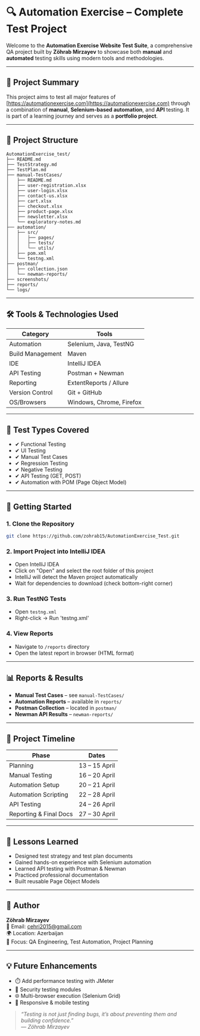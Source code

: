 
# 🔍 Automation Exercise – Complete Test Project

Welcome to the **Automation Exercise Website Test Suite**, a comprehensive QA project built by **Zöhrab Mirzayev** to showcase both **manual** and **automated** testing skills using modern tools and methodologies.

---

## 📌 Project Summary

This project aims to test all major features of [https://automationexercise.com](https://automationexercise.com) through a combination of **manual**, **Selenium-based automation**, and **API** testing. It is part of a learning journey and serves as a **portfolio project**.

---

## 📂 Project Structure

```
AutomationExercise_test/
├── README.md
├── TestStrategy.md
├── TestPlan.md
├── manual-TestCases/
│   ├── README.md
│   ├── user-registration.xlsx
│   ├── user-login.xlsx
│   ├── contact-us.xlsx
│   ├── cart.xlsx
│   ├── checkout.xlsx
│   ├── product-page.xlsx
│   ├── newsletter.xlsx
│   └── exploratory-notes.md
├── automation/
│   ├── src/
│   │   ├── pages/
│   │   ├── tests/
│   │   └── utils/
│   ├── pom.xml
│   └── testng.xml
├── postman/
│   ├── collection.json
│   └── newman-reports/
├── screenshots/
├── reports/
└── logs/
```

---

## 🛠️ Tools & Technologies Used

| Category          | Tools                         |
|-------------------|-------------------------------|
| Automation        | Selenium, Java, TestNG        |
| Build Management  | Maven                         |
| IDE               | IntelliJ IDEA                 |
| API Testing       | Postman + Newman              |
| Reporting         | ExtentReports / Allure        |
| Version Control   | Git + GitHub                  |
| OS/Browsers       | Windows, Chrome, Firefox      |

---

## 🧪 Test Types Covered

- ✔ Functional Testing  
- ✔ UI Testing  
- ✔ Manual Test Cases  
- ✔ Regression Testing  
- ✔ Negative Testing  
- ✔ API Testing (GET, POST)  
- ✔ Automation with POM (Page Object Model)

---

## 🚀 Getting Started

### 1. Clone the Repository
```bash
git clone https://github.com/zohrab15/AutomationExercise_Test.git
```

### 2. Import Project into IntelliJ IDEA  
- Open IntelliJ IDEA  
- Click on "Open" and select the root folder of this project  
- IntelliJ will detect the Maven project automatically  
- Wait for dependencies to download (check bottom-right corner)

### 3. Run TestNG Tests  
- Open `testng.xml`  
- Right-click → Run 'testng.xml'

### 4. View Reports  
- Navigate to `/reports` directory  
- Open the latest report in browser (HTML format)

---

## 📊 Reports & Results

- **Manual Test Cases** – see `manual-TestCases/`  
- **Automation Reports** – available in `reports/`  
- **Postman Collection** – located in `postman/`  
- **Newman API Results** – `newman-reports/`

---

## 📅 Project Timeline

| Phase                  | Dates             |
|------------------------|------------------|
| Planning               | 13 – 15 April    |
| Manual Testing         | 16 – 20 April    |
| Automation Setup       | 20 – 21 April    |
| Automation Scripting   | 22 – 28 April    |
| API Testing            | 24 – 26 April    |
| Reporting & Final Docs | 27 – 30 April    |

---

## 🧠 Lessons Learned

- Designed test strategy and test plan documents  
- Gained hands-on experience with Selenium automation  
- Learned API testing with Postman & Newman  
- Practiced professional documentation  
- Built reusable Page Object Models

---

## 👤 Author

**Zöhrab Mirzayev**  
📧 Email: cehri2015@gmail.com  
🌍 Location: Azerbaijan  
🎯 Focus: QA Engineering, Test Automation, Project Planning

---

## 💡 Future Enhancements

- ⏱️ Add performance testing with JMeter  
- 🔐 Security testing modules  
- 🌐 Multi-browser execution (Selenium Grid)  
- 📱 Responsive & mobile testing

> _“Testing is not just finding bugs, it’s about preventing them and building confidence.”_  
> — *Zöhrab Mirzayev*
